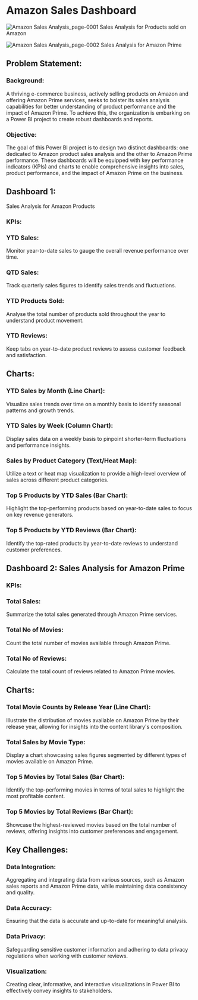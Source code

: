 # Amazon Sales Dashboard

![Amazon Sales Analysis_page-0001](https://github.com/user-attachments/assets/3d6f46bb-afe9-45bf-8f76-fc8aa6bb2f9b)
Sales Analysis for Products sold on Amazon

![Amazon Sales Analysis_page-0002](https://github.com/user-attachments/assets/3a18f143-7dfb-4c27-be81-4a1dc1667c3a)
Sales Analysis for Amazon Prime


## Problem Statement:

### Background: 
A thriving e-commerce business, actively selling products on Amazon and offering Amazon Prime services, seeks to bolster its sales analysis capabilities for better understanding of product performance and the impact of Amazon Prime. To achieve this, the organization is embarking on a Power BI project to create robust dashboards and reports.

### Objective: 
The goal of this Power BI project is to design two distinct dashboards: one dedicated to Amazon product sales analysis and the other to Amazon Prime performance. These dashboards will be equipped with key performance indicators (KPIs) and charts to enable comprehensive insights into sales, product performance, and the impact of Amazon Prime on the business.

## Dashboard 1: 
Sales Analysis for Amazon Products

### KPIs:

### YTD Sales: 
Monitor year-to-date sales to gauge the overall revenue performance over time.

### QTD Sales: 
Track quarterly sales figures to identify sales trends and fluctuations.

### YTD Products Sold: 
Analyse the total number of products sold throughout the year to understand product movement.

### YTD Reviews: 
Keep tabs on year-to-date product reviews to assess customer feedback and satisfaction.

## Charts:
### YTD Sales by Month (Line Chart): 
Visualize sales trends over time on a monthly basis to identify seasonal patterns and growth trends.

### YTD Sales by Week (Column Chart): 
Display sales data on a weekly basis to pinpoint shorter-term fluctuations and performance insights.

### Sales by Product Category (Text/Heat Map): 
Utilize a text or heat map visualization to provide a high-level overview of sales across different product categories.

### Top 5 Products by YTD Sales (Bar Chart): 
Highlight the top-performing products based on year-to-date sales to focus on key revenue generators.

### Top 5 Products by YTD Reviews (Bar Chart): 
Identify the top-rated products by year-to-date reviews to understand customer preferences.


## Dashboard 2: Sales Analysis for Amazon Prime

### KPIs:

### Total Sales: 
Summarize the total sales generated through Amazon Prime services.

### Total No of Movies: 
Count the total number of movies available through Amazon Prime.

### Total No of Reviews:
Calculate the total count of reviews related to Amazon Prime movies.

## Charts:
### Total Movie Counts by Release Year (Line Chart): 
Illustrate the distribution of movies available on Amazon Prime by their release year, allowing for insights into the content library's composition.

### Total Sales by Movie Type: 
Display a chart showcasing sales figures segmented by different types of movies available on Amazon Prime.

### Top 5 Movies by Total Sales (Bar Chart): 
Identify the top-performing movies in terms of total sales to highlight the most profitable content.

### Top 5 Movies by Total Reviews (Bar Chart): 
Showcase the highest-reviewed movies based on the total number of reviews, offering insights into customer preferences and engagement.

## Key Challenges:

### Data Integration: 
Aggregating and integrating data from various sources, such as Amazon sales reports and Amazon Prime data, while maintaining data consistency and quality.

### Data Accuracy: 
Ensuring that the data is accurate and up-to-date for meaningful analysis.

### Data Privacy: 
Safeguarding sensitive customer information and adhering to data privacy regulations when working with customer reviews.

### Visualization: 
Creating clear, informative, and interactive visualizations in Power BI to effectively convey insights to stakeholders.

